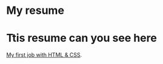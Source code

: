 #  My resume
# Ttis resume can you see here

 [My first job with HTML & CSS](https://sergeizhy13.github.io/resume/).
